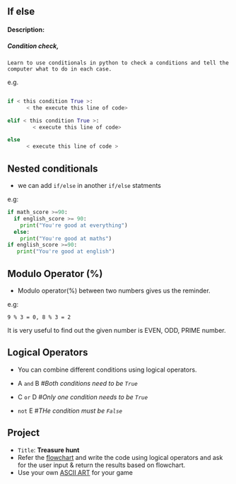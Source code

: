 ## If else
#### Description:
##### Condition check,
    Learn to use conditionals in python to check a conditions and tell the computer what to do in each case.
    
e.g. 

```python

if < this condition True >:
      < the execute this line of code>

elif < this condition True >:
        < execute this line of code>

else
      < execute this line of code >
```

## Nested conditionals
- we can add ```if/else``` in another ```if/else``` statments

e.g:

```python
if math_score >=90:
  if english_score >= 90:
    print("You're good at everything")
  else:
    print("You're good at maths")
if english_score >=90:
   print("You're good at english")

```

## Modulo Operator (%)
- Modulo operator(%) between two numbers gives us the reminder.

e.g: 

    9 % 3 = 0, 8 % 3 = 2

It is very useful to find out the given number is EVEN, ODD, PRIME number.

## Logical Operators
- You can combine different conditions using logical operators.

- A ```and``` B #_Both conditions need to be ```True```_
- C ```or``` D #_Only one condition needs to be ```True```_
- ```not``` E #_THe condition must be ```False```_

## Project
- ```Title```:  __Treasure hunt__
- Refer the [flowchart](https://github.com/buchepalli-ramana-2/python-100days-bootcamp/blob/main/Day-03/TreasureIslandFlowchart.pdf) and write the code using logical operators and ask for the user input & return the results based on flowchart.
- Use your own [ASCII ART](https://ascii.co.uk/art#google_vignette) for your game